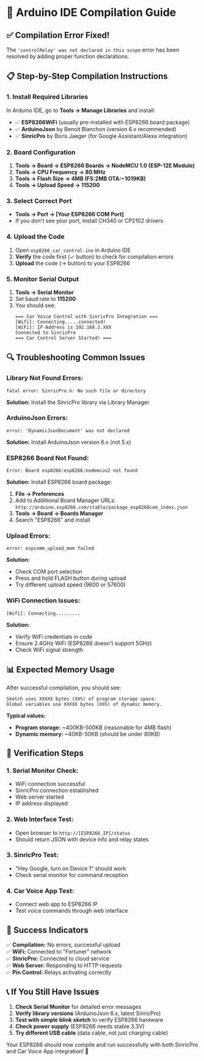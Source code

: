 # 🔧 Arduino IDE Compilation Guide

## ✅ **Compilation Error Fixed!**

The `'controlRelay' was not declared in this scope` error has been resolved by adding proper function declarations.

## 📋 **Step-by-Step Compilation Instructions**

### **1. Install Required Libraries**
In Arduino IDE, go to **Tools → Manage Libraries** and install:

- ✅ **ESP8266WiFi** (usually pre-installed with ESP8266 board package)
- ✅ **ArduinoJson** by Benoit Blanchon (version 6.x recommended)
- ✅ **SinricPro** by Boris Jaeger (for Google Assistant/Alexa integration)

### **2. Board Configuration**
1. **Tools → Board → ESP8266 Boards → NodeMCU 1.0 (ESP-12E Module)**
2. **Tools → CPU Frequency → 80 MHz**
3. **Tools → Flash Size → 4MB (FS:2MB OTA:~1019KB)**
4. **Tools → Upload Speed → 115200**

### **3. Select Correct Port**
- **Tools → Port → [Your ESP8266 COM Port]**
- If you don't see your port, install CH340 or CP2102 drivers

### **4. Upload the Code**
1. Open `esp8266_car_control.ino` in Arduino IDE
2. **Verify** the code first (✓ button) to check for compilation errors
3. **Upload** the code (→ button) to your ESP8266

### **5. Monitor Serial Output**
1. **Tools → Serial Monitor**
2. Set baud rate to **115200**
3. You should see:
   ```
   === Car Voice Control with SinricPro Integration ===
   [Wifi]: Connecting.....connected!
   [WiFi]: IP-Address is 192.168.1.XXX
   Connected to SinricPro
   === Car Control Server Started! ===
   ```

## 🔍 **Troubleshooting Common Issues**

### **Library Not Found Errors:**
```
fatal error: SinricPro.h: No such file or directory
```
**Solution:** Install the SinricPro library via Library Manager

### **ArduinoJson Errors:**
```
error: 'DynamicJsonDocument' was not declared
```
**Solution:** Install ArduinoJson version 6.x (not 5.x)

### **ESP8266 Board Not Found:**
```
Error: Board esp8266:esp8266:nodemcuv2 not found
```
**Solution:** Install ESP8266 board package:
1. **File → Preferences**
2. Add to Additional Board Manager URLs: 
   `http://arduino.esp8266.com/stable/package_esp8266com_index.json`
3. **Tools → Board → Boards Manager**
4. Search "ESP8266" and install

### **Upload Errors:**
```
error: espcomm_upload_mem failed
```
**Solution:** 
- Check COM port selection
- Press and hold FLASH button during upload
- Try different upload speed (9600 or 57600)

### **WiFi Connection Issues:**
```
[Wifi]: Connecting.........
```
**Solution:**
- Verify WiFi credentials in code
- Ensure 2.4GHz WiFi (ESP8266 doesn't support 5GHz)
- Check WiFi signal strength

## 📊 **Expected Memory Usage**
After successful compilation, you should see:
```
Sketch uses XXXXX bytes (XX%) of program storage space.
Global variables use XXXXX bytes (XX%) of dynamic memory.
```

**Typical values:**
- **Program storage:** ~400KB-500KB (reasonable for 4MB flash)
- **Dynamic memory:** ~40KB-50KB (should be under 80KB)

## 🎯 **Verification Steps**

### **1. Serial Monitor Check:**
- WiFi connection successful
- SinricPro connection established
- Web server started
- IP address displayed

### **2. Web Interface Test:**
- Open browser to `http://[ESP8266_IP]/status`
- Should return JSON with device info and relay states

### **3. SinricPro Test:**
- "Hey Google, turn on Device 1" should work
- Check serial monitor for command reception

### **4. Car Voice App Test:**
- Connect web app to ESP8266 IP
- Test voice commands through web interface

## 🚀 **Success Indicators**

✅ **Compilation:** No errors, successful upload  
✅ **WiFi:** Connected to "Fortuner" network  
✅ **SinricPro:** Connected to cloud service  
✅ **Web Server:** Responding to HTTP requests  
✅ **Pin Control:** Relays activating correctly  

## 📞 **If You Still Have Issues**

1. **Check Serial Monitor** for detailed error messages
2. **Verify library versions** (ArduinoJson 6.x, latest SinricPro)
3. **Test with simple blink sketch** to verify ESP8266 hardware
4. **Check power supply** (ESP8266 needs stable 3.3V)
5. **Try different USB cable** (data cable, not just charging cable)

Your ESP8266 should now compile and run successfully with both SinricPro and Car Voice App integration! 🎉
